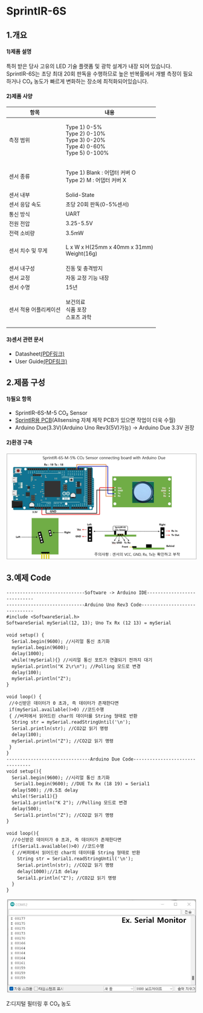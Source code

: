 # SprintIR-6S

## 1.개요

#### 1)제품 설명

특허 받은 당사 고유의 LED 기술 플랫폼 및 광학 설계가 내장 되어 있습니다.\
SprintIR-6S는 초당 최대 20회 판독을 수행하므로 높은 반복률에서 개별 측정이 필요하거나 CO₂ 농도가 빠르게 변화하는 장소에 최적화되어있습니다.

#### 2)제품 사양

| 항목           | 내용                                                                                       |
| ------------ | ---------------------------------------------------------------------------------------- |
| 측정 범위        | <p>Type 1) 0-5%<br>Type 2) 0-10%<br>Type 3) 0-20%<br>Type 4) 0-60%<br>Type 5) 0-100%</p> |
| 센서 종류        | <p>Type 1) Blank : 어댑터 커버 O <br>Type 2) M : 어댑터 커버 X</p>  |                                         
| 센서 내부        | Solid-State                                                                              |
| 센서 응답 속도     | 초당 20회 판독(0-5%센서)                                                                        |
| 통신 방식        | UART                                                                                     |
| 전원 전압        | 3.25-5.5V                                                                                |
| 전력 소비량       | 3.5mW                                                                                    |
| 센서 치수 및 무게   | <p>L x W x H(25mm x 40mm x 31mm)<br>Weight(16g)</p>                                      |
| 센서 내구성       | 진동 및 충격방지                                                                                |
| 센서 교정        | 자동 교정 기능 내장                                                                              |
| 센서 수명        | 15년                                                                                      |
| 센서 적용 어플리케이션 | <p>보건의료<br>식품 포장<br>스포츠 과학</p>                                                           |

#### 3)센서 관련 문서

* Datasheet[(PDF링크)](https://cdn.shopify.com/s/files/1/0019/5952/files/SprintIR-6S\_Data\_Sheet\_Rev\_4.11.pdf)
* User Guide[(PDF링크)](https://cdn.shopify.com/s/files/1/0019/5952/files/CO2Meter-GSS-SprintIR-6S-User-Guide-Rev-4.1.pdf)

## 2.제품 구성

#### 1)필요 항목

* SprintIR-6S-M-5 CO₂ Sensor
* [SprintIR용 PCB](https://www.allsensing.com/product/detail.html?product\_no=1169\&cate\_no=65\&display\_group=1)(Allsensing 자체 제작 PCB가 있으면 작업이 더욱 수월)
* Arduino Due(3.3V)(Arduino Uno Rev3(5V)가능) -> Arduino Due 3.3V 권장

#### 2)환경 구축

![](<../../.gitbook/assets/sprintir 6s m-5 arduino due .jpg>)

## 3.예제 Code

```arduino
-----------------------------Software -> Arduino IDE----------------------------
-----------------------------Arduino Uno Rev3 Code------------------------------
#include <SoftwareSerial.h>
SoftwareSerial mySerial(12, 13); Uno Tx Rx (12 13) = mySerial

void setup() {
  Serial.begin(9600); //시리얼 통신 초기화
  mySerial.begin(9600); 
  delay(1000); 
  while(!mySerial){} //시리얼 통신 포트가 연결되기 전까지 대기
  mySerial.println("K 2\r\n"); //Polling 모드로 변경 
  delay(100);
  mySerial.println("Z");
}                              

void loop() {
 //수신받은 데이터가 0 초과, 즉 데이터가 존재한다면
 if(mySerial.available()>0) //코드수행
 { //버퍼에서 읽어드린 char의 데이터를 String 형태로 반환
  String str = mySerial.readStringUntil('\n'); 
  Serial.println(str); //CO2값 읽기 명령
  delay(100);
  mySerial.println("Z"); //CO2값 읽기 명령
 }
}
-------------------------------Arduino Due Code--------------------------------
void setup(){
  Serial.begin(9600); //시리얼 통신 초기화
   Serial1.begin(9600); //DUE Tx Rx (18 19) = Serial1
  delay(500); //0.5초 delay
  while(!Serial1){}
  Serial1.println("K 2"); //Polling 모드로 변경     
  delay(500);
   Serial1.println("Z"); //CO2값 읽기 명령
}

void loop(){
  //수신받은 데이터가 0 초과, 즉 데이터가 존재한다면
  if(Serial1.available()>0) //코드수행
  { //버퍼에서 읽어드린 char의 데이터를 String 형태로 반환
    String str = Serial1.readStringUntil('\n');
    Serial.println(str); //CO2값 읽기 명령
    delay(1000);//1초 delay
    Serial1.println("Z"); //CO2값 읽기 명령
  }
}
```

![](<../../.gitbook/assets/sprintir-6s serial monitor ex (1).jpg>)

Z:디지털 필터링 후 CO₂ 농도
